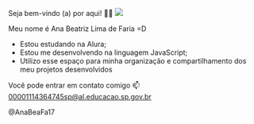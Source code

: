 Seja bem-vindo (a) por aqui! 💙💙
![](https://tenor.com/pt-BR/view/taylor-taylor-swift-taylor-kiss-taylor-swift-kiss-gif-3494935584985962548)

Meu nome é Ana Beatriz Lima de Faria =D

- Estou estudando na Alura;
- Estou me desenvolvendo na linguagem JavaScript;
- Utilizo esse espaço para minha organização e compartilhamento dos meu projetos desenvolvidos

Você pode entrar em contato comigo 📫
00001114364745sp@al.educacao.sp.gov.br

@AnaBeaFa17


